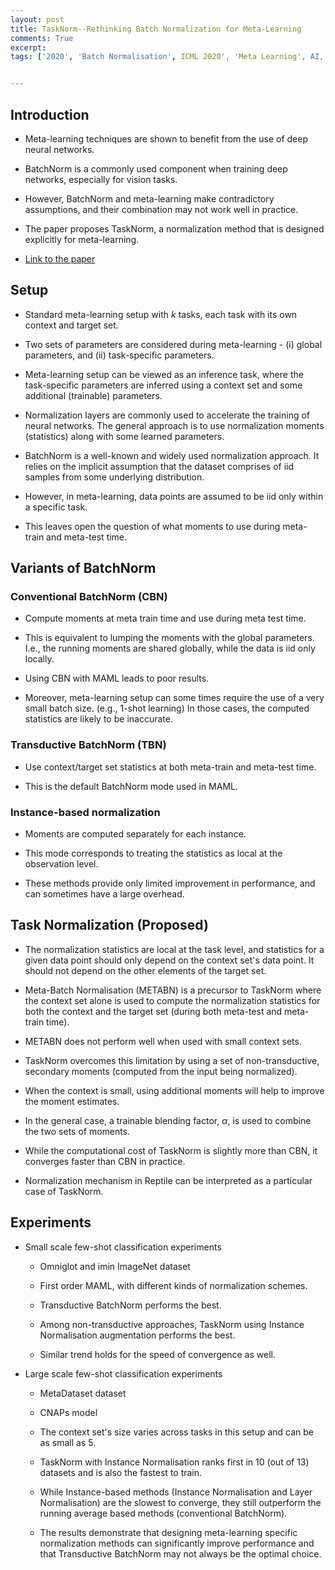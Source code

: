 ```yaml
---
layout: post
title: TaskNorm--Rethinking Batch Normalization for Meta-Learning
comments: True
excerpt: 
tags: ['2020', 'Batch Normalisation', ICML 2020', 'Meta Learning', AI, BatchNorm, BN, ICML, MAML, Normalization]


---
```




## Introduction

* Meta-learning techniques are shown to benefit from the use of deep neural networks.

* BatchNorm is a commonly used component when training deep networks, especially for vision tasks.

* However, BatchNorm and meta-learning make contradictory assumptions, and their combination may not work well in practice.

* The paper proposes TaskNorm, a normalization method that is designed explicitly for meta-learning.

* [Link to the paper](https://arxiv.org/abs/2003.03284)

## Setup

* Standard meta-learning setup with $k$ tasks, each task with its own context and target set.

* Two sets of parameters are considered during meta-learning - (i) global parameters, and (ii) task-specific parameters.

* Meta-learning setup can be viewed as an inference task, where the task-specific parameters are inferred using a context set and some additional (trainable) parameters.

* Normalization layers are commonly used to accelerate the training of neural networks. The general approach is to use normalization moments (statistics) along with some learned parameters.

* BatchNorm is a well-known and widely used normalization approach. It relies on the implicit assumption that the dataset comprises of iid samples from some underlying distribution.

* However, in meta-learning, data points are assumed to be iid only within a specific task.

* This leaves open the question of what moments to use during meta-train and meta-test time.

## Variants of BatchNorm

### Conventional BatchNorm (CBN)

* Compute moments at meta train time and use during meta test time.

* This is equivalent to lumping the moments with the global parameters. I.e., the running moments are shared globally, while the data is iid only locally.

* Using CBN with MAML leads to poor results.

* Moreover, meta-learning setup can some times require the use of a very small batch size. (e.g., 1-shot learning) In those cases, the computed statistics are likely to be inaccurate.

### Transductive BatchNorm (TBN)

* Use context/target set statistics at both meta-train and meta-test time.

* This is the default BatchNorm mode used in MAML.

### Instance-based normalization

* Moments are computed separately for each instance.

* This mode corresponds to treating the statistics as local at the observation level.

* These methods provide only limited improvement in performance, and can sometimes have a large overhead.

## Task Normalization (Proposed)

* The normalization statistics are local at the task level, and statistics for a given data point should only depend on the context set's data point. It should not depend on the other elements of the target set.

* Meta-Batch Normalisation (METABN) is a precursor to TaskNorm where the context set alone is used to compute the normalization statistics for both the context and the target set (during both meta-test and meta-train time).

* METABN does not perform well when used with small context sets.

* TaskNorm overcomes this limitation by using a set of non-transductive, secondary moments (computed from the input being normalized).

* When the context is small, using additional moments will help to improve the moment estimates.

* In the general case, a trainable blending factor, $\alpha$, is used to combine the two sets of moments.

* While the computational cost of TaskNorm is slightly more than CBN, it converges faster than CBN in practice.

* Normalization mechanism in Reptile can be interpreted as a particular case of TaskNorm.

## Experiments

* Small scale few-shot classification experiments

	* Omniglot and imin ImageNet dataset

	* First order MAML, with different kinds of normalization schemes.

	* Transductive BatchNorm performs the best.

	* Among non-transductive approaches, TaskNorm using Instance Normalisation augmentation performs the best.

	* Similar trend holds for the speed of convergence as well.

* Large scale few-shot classification experiments
	
	* MetaDataset dataset

	* CNAPs model

	* The context set's size varies across tasks in this setup and can be as small as 5.

	* TaskNorm with Instance Normalisation ranks first in 10 (out of 13) datasets and is also the fastest to train.

	* While Instance-based methods (Instance Normalisation and Layer Normalisation) are the slowest to converge, they still outperform the running average based methods (conventional BatchNorm).

	* The results demonstrate that designing meta-learning specific normalization methods can significantly improve performance and that Transductive BatchNorm may not always be the optimal choice.